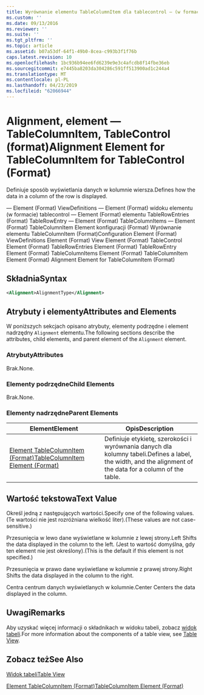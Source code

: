 ```yaml
---
title: Wyrównanie elementu TableColumnItem dla tablecontrol — (w formacie) | Dokumentacja firmy Microsoft
ms.custom: ''
ms.date: 09/13/2016
ms.reviewer: ''
ms.suite: ''
ms.tgt_pltfrm: ''
ms.topic: article
ms.assetid: b07a53df-64f1-49b0-8cea-c993b3f1f76b
caps.latest.revision: 10
ms.openlocfilehash: 1bc936b94ee6fd6239e9e3c4afcdb8f14fbe36eb
ms.sourcegitcommit: e7445ba8203da304286c591ff513900ad1c244a4
ms.translationtype: MT
ms.contentlocale: pl-PL
ms.lasthandoff: 04/23/2019
ms.locfileid: "62066944"
---
```

# <a name="alignment-element-for-tablecolumnitem-for-tablecontrol-format"></a><span data-ttu-id="1f1ba-102">Alignment, element — TableColumnItem, TableControl (format)</span><span class="sxs-lookup"><span data-stu-id="1f1ba-102">Alignment Element for TableColumnItem for TableControl (Format)</span></span>

<span data-ttu-id="1f1ba-103">Definiuje sposób wyświetlania danych w kolumnie wiersza.</span><span class="sxs-lookup"><span data-stu-id="1f1ba-103">Defines how the data in a column of the row is displayed.</span></span>

<span data-ttu-id="1f1ba-104">— Element (Format) ViewDefinitions — Element (Format) widoku elementu (w formacie) tablecontrol — Element (Format) elementu TableRowEntries (Format) TableRowEntry — Element (Format) TableColumnItems — Element (Format) TableColumnItem Element konfiguracji (Format) Wyrównanie elementu TableColumnItem (Format)</span><span class="sxs-lookup"><span data-stu-id="1f1ba-104">Configuration Element (Format) ViewDefinitions Element (Format) View Element (Format) TableControl Element (Format) TableRowEntries Element (Format) TableRowEntry Element (Format) TableColumnItems Element (Format) TableColumnItem Element (Format) Alignment Element for TableColumnItem (Format)</span></span>

## <a name="syntax"></a><span data-ttu-id="1f1ba-105">Składnia</span><span class="sxs-lookup"><span data-stu-id="1f1ba-105">Syntax</span></span>

```xml
<Alignment>AlignmentType</Alignment>
```

## <a name="attributes-and-elements"></a><span data-ttu-id="1f1ba-106">Atrybuty i elementy</span><span class="sxs-lookup"><span data-stu-id="1f1ba-106">Attributes and Elements</span></span>

<span data-ttu-id="1f1ba-107">W poniższych sekcjach opisano atrybuty, elementy podrzędne i element nadrzędny `Alignment` elementu.</span><span class="sxs-lookup"><span data-stu-id="1f1ba-107">The following sections describe the attributes, child elements, and parent element of the `Alignment` element.</span></span>

### <a name="attributes"></a><span data-ttu-id="1f1ba-108">Atrybuty</span><span class="sxs-lookup"><span data-stu-id="1f1ba-108">Attributes</span></span>

<span data-ttu-id="1f1ba-109">Brak.</span><span class="sxs-lookup"><span data-stu-id="1f1ba-109">None.</span></span>

### <a name="child-elements"></a><span data-ttu-id="1f1ba-110">Elementy podrzędne</span><span class="sxs-lookup"><span data-stu-id="1f1ba-110">Child Elements</span></span>

<span data-ttu-id="1f1ba-111">Brak.</span><span class="sxs-lookup"><span data-stu-id="1f1ba-111">None.</span></span>

### <a name="parent-elements"></a><span data-ttu-id="1f1ba-112">Elementy nadrzędne</span><span class="sxs-lookup"><span data-stu-id="1f1ba-112">Parent Elements</span></span>

|<span data-ttu-id="1f1ba-113">Element</span><span class="sxs-lookup"><span data-stu-id="1f1ba-113">Element</span></span>|<span data-ttu-id="1f1ba-114">Opis</span><span class="sxs-lookup"><span data-stu-id="1f1ba-114">Description</span></span>|
|-------------|-----------------|
|[<span data-ttu-id="1f1ba-115">Element TableColumnItem (Format)</span><span class="sxs-lookup"><span data-stu-id="1f1ba-115">TableColumnItem Element (Format)</span></span>](./tablecolumnitem-element-for-tablecolumnitems-for-tablecontrol-format.md)|<span data-ttu-id="1f1ba-116">Definiuje etykietę, szerokości i wyrównania danych dla kolumny tabeli.</span><span class="sxs-lookup"><span data-stu-id="1f1ba-116">Defines a label, the width, and the alignment of the data for a column of the table.</span></span>|

## <a name="text-value"></a><span data-ttu-id="1f1ba-117">Wartość tekstowa</span><span class="sxs-lookup"><span data-stu-id="1f1ba-117">Text Value</span></span>

<span data-ttu-id="1f1ba-118">Określ jedną z następujących wartości.</span><span class="sxs-lookup"><span data-stu-id="1f1ba-118">Specify one of the following values.</span></span> <span data-ttu-id="1f1ba-119">(Te wartości nie jest rozróżniana wielkość liter).</span><span class="sxs-lookup"><span data-stu-id="1f1ba-119">(These values are not case-sensitive.)</span></span>

<span data-ttu-id="1f1ba-120">Przesunięcia w lewo dane wyświetlane w kolumnie z lewej strony.</span><span class="sxs-lookup"><span data-stu-id="1f1ba-120">Left Shifts the data displayed in the column to the left.</span></span> <span data-ttu-id="1f1ba-121">(Jest to wartość domyślna, gdy ten element nie jest określony).</span><span class="sxs-lookup"><span data-stu-id="1f1ba-121">(This is the default if this element is not specified.)</span></span>

<span data-ttu-id="1f1ba-122">Przesunięcia w prawo dane wyświetlane w kolumnie z prawej strony.</span><span class="sxs-lookup"><span data-stu-id="1f1ba-122">Right Shifts the data displayed in the column to the right.</span></span>

<span data-ttu-id="1f1ba-123">Centra centrum danych wyświetlanych w kolumnie.</span><span class="sxs-lookup"><span data-stu-id="1f1ba-123">Center Centers the data displayed in the column.</span></span>

## <a name="remarks"></a><span data-ttu-id="1f1ba-124">Uwagi</span><span class="sxs-lookup"><span data-stu-id="1f1ba-124">Remarks</span></span>

<span data-ttu-id="1f1ba-125">Aby uzyskać więcej informacji o składnikach w widoku tabeli, zobacz [widok tabeli](./creating-a-table-view.md).</span><span class="sxs-lookup"><span data-stu-id="1f1ba-125">For more information about the components of a table view, see [Table View](./creating-a-table-view.md).</span></span>

## <a name="see-also"></a><span data-ttu-id="1f1ba-126">Zobacz też</span><span class="sxs-lookup"><span data-stu-id="1f1ba-126">See Also</span></span>

[<span data-ttu-id="1f1ba-127">Widok tabeli</span><span class="sxs-lookup"><span data-stu-id="1f1ba-127">Table View</span></span>](./creating-a-table-view.md)

[<span data-ttu-id="1f1ba-128">Element TableColumnItem (Format)</span><span class="sxs-lookup"><span data-stu-id="1f1ba-128">TableColumnItem Element (Format)</span></span>](./tablecolumnitem-element-for-tablecolumnitems-for-tablecontrol-format.md)
